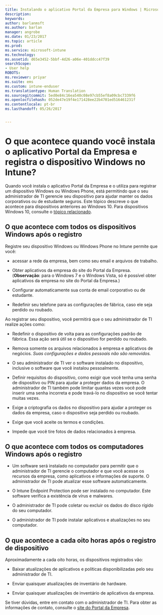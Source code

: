 ```yaml
---
title: Instalando o aplicativo Portal da Empresa para Windows | Microsoft Docs
description: 
keywords: 
author: barlanmsft
ms.author: barlan
manager: angrobe
ms.date: 01/23/2017
ms.topic: article
ms.prod: 
ms.service: microsoft-intune
ms.technology: 
ms.assetid: d65e3452-5bbf-4d26-a06e-401ddcc47f39
searchScope:
- User help
ROBOTS: 
ms.reviewer: priyar
ms.suite: ems
ms.custom: intune-enduser
ms.translationtype: Human Translation
ms.sourcegitcommit: 5ed0e84c16ea540c08e97cb55ef8a09cbc7339f6
ms.openlocfilehash: 052de47e19f4e171428ee22b4701ed516461231f
ms.contentlocale: pt-br
ms.lasthandoff: 05/26/2017


---
```



# <a name="what-happens-if-you-install-the-company-portal-app-and-enroll-your-windows-device-in-intune"></a>O que acontece quando você instala o aplicativo Portal da Empresa e registra o dispositivo Windows no Intune?

Quando você instala o aplicativo Portal da Empresa e o utiliza para registrar um dispositivo Windows ou Windows Phone, está permitindo que o seu administrador de TI gerencie seu dispositivo para ajudar manter os dados corporativos ou de estudante seguros. Este tópico descreve o que acontece para dispositivos anteriores ao Windows 10. Para dispositivos Windows 10, consulte o [tópico relacionado](what-happens-if-you-install-the-company-portal-app-and-enroll-your-device-in-intune-windows10.md).

## <a name="what-happens-to-all-windows-devices-after-enrollment"></a>O que acontece com todos os dispositivos Windows após o registro
Registre seu dispositivo Windows ou Windows Phone no Intune permite que você:

-   acessar a rede da empresa, bem como seu email e arquivos de trabalho.

-   Obter aplicativos da empresa do site do Portal da Empresa. (__Observação__: para o Windows 7 e o Windows Vista, só é possível obter aplicativos da empresa no site do Portal da Empresa.)

-   Configurar automaticamente sua conta de email corporativo ou de estudante.

-   Redefinir seu telefone para as configurações de fábrica, caso ele seja perdido ou roubado.

Ao registrar seu dispositivo, você permitirá que o seu administrador de TI realize ações como:

-   Redefinir o dispositivo de volta para as configurações padrão de fábrica. Essa ação será útil se o dispositivo for perdido ou roubado.

-   Remova somente os arquivos relacionados à empresa e aplicativos de negócios. *Suas configurações e dados pessoais não são removidos.*

-   O seu administrador de TI ver o software instalado no dispositivo, inclusive o software que você instalou pessoalmente.

-   Definir requisitos do dispositivo, como exigir que você tenha uma senha de dispositivo ou PIN para ajudar a proteger dados da empresa. O administrador de TI também pode limitar quantas vezes você pode inserir uma senha incorreta e pode travá-lo no dispositivo se você tentar muitas vezes.

-   Exige a criptografia os dados no dispositivo para ajudar a proteger os dados da empresa, caso o dispositivo seja perdido ou roubado.

-   Exige que você aceite os termos e condições.

-   Impede que você tire fotos de dados relacionados à empresa.

## <a name="what-happens-to-all-windows-pcs-after-enrollment"></a>O que acontece com todos os computadores Windows após o registro

-  Um software será instalado no computador para permitir que o administrador de TI gerencie o computador e que você acesse os recursos da empresa, como aplicativos e informações de suporte. O administrador de TI pode atualizar esse software automaticamente.

-  O Intune Endpoint Protection pode ser instalado no computador. Este software verifica a existência de vírus e malwares.

-  O administrador de TI pode coletar ou excluir os dados do disco rígido do seu computador.

-  O administrador de TI pode instalar aplicativos e atualizações no seu computador.

## <a name="what-happens-every-eight-hours-after-device-enrollment"></a>O que acontece a cada oito horas após o registro de dispositivo

Aproximadamente a cada oito horas, os dispositivos registrados vão:

-   Baixar atualizações de aplicativos e políticas disponibilizadas pelo seu administrador de TI.

-   Enviar quaisquer atualizações de inventário de hardware.

-   Enviar quaisquer atualizações de inventário de aplicativos da empresa.

Se tiver dúvidas, entre em contato com o administrador de TI. Para obter as informações de contato, consulte o [site do Portal da Empresa](https://portal.manage.microsoft.com).

